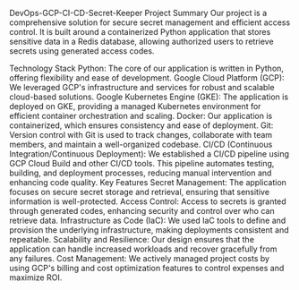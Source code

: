 DevOps-GCP-CI-CD-Secret-Keeper
Project Summary
Our project is a comprehensive solution for secure secret management and efficient access control. It is built around a containerized Python application that stores sensitive data in a Redis database, allowing authorized users to retrieve secrets using generated access codes.

Technology Stack
Python: The core of our application is written in Python, offering flexibility and ease of development.
Google Cloud Platform (GCP): We leveraged GCP's infrastructure and services for robust and scalable cloud-based solutions.
Google Kubernetes Engine (GKE): The application is deployed on GKE, providing a managed Kubernetes environment for efficient container orchestration and scaling.
Docker: Our application is containerized, which ensures consistency and ease of deployment.
Git: Version control with Git is used to track changes, collaborate with team members, and maintain a well-organized codebase.
CI/CD (Continuous Integration/Continuous Deployment): We established a CI/CD pipeline using GCP Cloud Build and other CI/CD tools. This pipeline automates testing, building, and deployment processes, reducing manual intervention and enhancing code quality.
Key Features
Secret Management: The application focuses on secure secret storage and retrieval, ensuring that sensitive information is well-protected.
Access Control: Access to secrets is granted through generated codes, enhancing security and control over who can retrieve data.
Infrastructure as Code (IaC): We used IaC tools to define and provision the underlying infrastructure, making deployments consistent and repeatable.
Scalability and Resilience: Our design ensures that the application can handle increased workloads and recover gracefully from any failures.
Cost Management: We actively managed project costs by using GCP's billing and cost optimization features to control expenses and maximize ROI.

